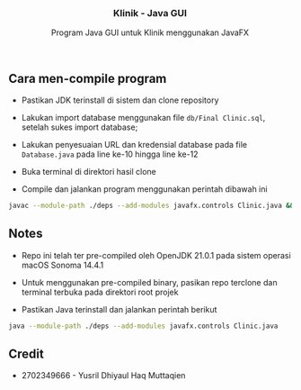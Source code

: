 <br/>
<div align="center">
  <h3 align="center">Klinik - Java GUI</h3>

  <p align="center">
    Program Java GUI untuk Klinik menggunakan JavaFX
  </p>
</div>

<br/>

## Cara men-compile program

- Pastikan JDK terinstall di sistem dan clone repository

- Lakukan import database menggunakan file `db/Final Clinic.sql`, setelah sukes import database;

- Lakukan penyesuaian URL dan kredensial database pada file `Database.java` pada line ke-10 hingga line ke-12

- Buka terminal di direktori hasil clone

- Compile dan jalankan program menggunakan perintah dibawah ini

```zsh
javac --module-path ./deps --add-modules javafx.controls Clinic.java && java --module-path ./deps --add-modules javafx.controls Clinic.java
```

## Notes

- Repo ini telah ter pre-compiled oleh OpenJDK 21.0.1 pada sistem operasi macOS Sonoma 14.4.1

- Untuk menggunakan pre-compiled binary, pasikan repo terclone dan terminal terbuka pada direktori root projek

- Pastikan Java terinstall dan jalankan perintah berikut

```zsh
java --module-path ./deps --add-modules javafx.controls Clinic.java
```

## Credit

- 2702349666 - Yusril Dhiyaul Haq Muttaqien
